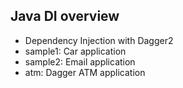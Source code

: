 ## Java DI overview
- Dependency Injection with Dagger2
- sample1: Car application
- sample2: Email application
- atm: Dagger ATM application